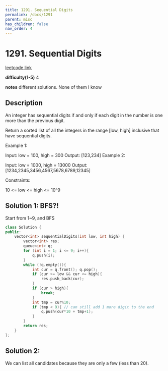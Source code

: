```yaml
---
title: 1291. Sequential Digits
permalink: /docs/1291
parent: misc
has_children: false
nav_order: 4
---
```

# 1291. Sequential Digits
[leetcode link](https://leetcode.com/problems/sequential-digits/)

**difficulty(1-5)** 
4

**notes** 
different solutions. None of them I know 

## Description
An integer has sequential digits if and only if each digit in the number is one more than the previous digit.

Return a sorted list of all the integers in the range [low, high] inclusive that have sequential digits.

 

Example 1:

Input: low = 100, high = 300
Output: [123,234]
Example 2:

Input: low = 1000, high = 13000
Output: [1234,2345,3456,4567,5678,6789,12345]
 

Constraints:

10 <= low <= high <= 10^9

## Solution 1: BFS?!
Start from 1~9, and BFS
```c++
class Solution {
public:
    vector<int> sequentialDigits(int low, int high) {
        vector<int> res;
        queue<int> q;
        for (int i = 1; i <= 9; i++){
            q.push(i);
        }
        while (!q.empty()){
            int cur = q.front(); q.pop();
            if (cur >= low && cur <= high){
                res.push_back(cur);
            }
            if (cur > high){
                break;
            }
            int tmp = cur%10;
            if (tmp < 9){ // can still add 1 more digit to the end
                q.push(cur*10 + tmp+1);                
            }
        }
        return res;
    }
};
``` 
## Solution 2:
We can list all candidates because they are only a few (less than 20).


<!-- 
Default label
{: .label }

Blue label
{: .label .label-blue }

Stable
{: .label .label-green }

New release
{: .label .label-purple }

Coming soon
{: .label .label-yellow }

Deprecated
{: .label .label-red } -->
